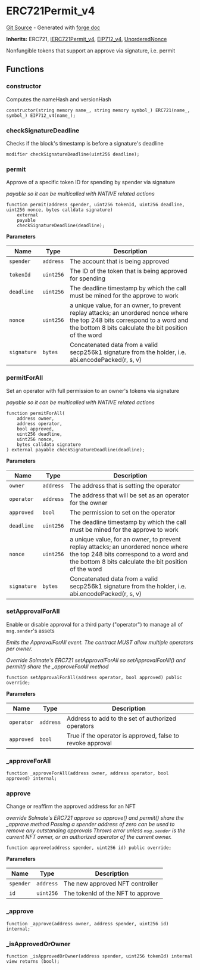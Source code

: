 # ERC721Permit_v4
[Git Source](https://github.com/uniswap/v4-periphery/blob/cf451c4f55f36ea64c2007d331e3a3574225fc8b/src/base/ERC721Permit_v4.sol) - Generated with [forge doc](https://book.getfoundry.sh/reference/forge/forge-doc)

**Inherits:**
ERC721, [IERC721Permit_v4](contracts/v4/reference/periphery/interfaces/IERC721Permit_v4.md), [EIP712_v4](contracts/v4/reference/periphery/base/EIP712_v4.md), [UnorderedNonce](contracts/v4/reference/periphery/base/UnorderedNonce.md)

Nonfungible tokens that support an approve via signature, i.e. permit


## Functions
### constructor

Computes the nameHash and versionHash


```solidity
constructor(string memory name_, string memory symbol_) ERC721(name_, symbol_) EIP712_v4(name_);
```

### checkSignatureDeadline

Checks if the block's timestamp is before a signature's deadline


```solidity
modifier checkSignatureDeadline(uint256 deadline);
```

### permit

Approve of a specific token ID for spending by spender via signature

*payable so it can be multicalled with NATIVE related actions*


```solidity
function permit(address spender, uint256 tokenId, uint256 deadline, uint256 nonce, bytes calldata signature)
    external
    payable
    checkSignatureDeadline(deadline);
```
**Parameters**

|Name|Type|Description|
|----|----|-----------|
|`spender`|`address`|The account that is being approved|
|`tokenId`|`uint256`|The ID of the token that is being approved for spending|
|`deadline`|`uint256`|The deadline timestamp by which the call must be mined for the approve to work|
|`nonce`|`uint256`|a unique value, for an owner, to prevent replay attacks; an unordered nonce where the top 248 bits correspond to a word and the bottom 8 bits calculate the bit position of the word|
|`signature`|`bytes`|Concatenated data from a valid secp256k1 signature from the holder, i.e. abi.encodePacked(r, s, v)|


### permitForAll

Set an operator with full permission to an owner's tokens via signature

*payable so it can be multicalled with NATIVE related actions*


```solidity
function permitForAll(
    address owner,
    address operator,
    bool approved,
    uint256 deadline,
    uint256 nonce,
    bytes calldata signature
) external payable checkSignatureDeadline(deadline);
```
**Parameters**

|Name|Type|Description|
|----|----|-----------|
|`owner`|`address`|The address that is setting the operator|
|`operator`|`address`|The address that will be set as an operator for the owner|
|`approved`|`bool`|The permission to set on the operator|
|`deadline`|`uint256`|The deadline timestamp by which the call must be mined for the approve to work|
|`nonce`|`uint256`|a unique value, for an owner, to prevent replay attacks; an unordered nonce where the top 248 bits correspond to a word and the bottom 8 bits calculate the bit position of the word|
|`signature`|`bytes`|Concatenated data from a valid secp256k1 signature from the holder, i.e. abi.encodePacked(r, s, v)|


### setApprovalForAll

Enable or disable approval for a third party ("operator") to manage
all of `msg.sender`'s assets

*Emits the ApprovalForAll event. The contract MUST allow
multiple operators per owner.*

*Override Solmate's ERC721 setApprovalForAll so setApprovalForAll() and permit() share the _approveForAll method*


```solidity
function setApprovalForAll(address operator, bool approved) public override;
```
**Parameters**

|Name|Type|Description|
|----|----|-----------|
|`operator`|`address`|Address to add to the set of authorized operators|
|`approved`|`bool`|True if the operator is approved, false to revoke approval|


### _approveForAll


```solidity
function _approveForAll(address owner, address operator, bool approved) internal;
```

### approve

Change or reaffirm the approved address for an NFT

*override Solmate's ERC721 approve so approve() and permit() share the _approve method
Passing a spender address of zero can be used to remove any outstanding approvals
Throws error unless `msg.sender` is the current NFT owner,
or an authorized operator of the current owner.*


```solidity
function approve(address spender, uint256 id) public override;
```
**Parameters**

|Name|Type|Description|
|----|----|-----------|
|`spender`|`address`|The new approved NFT controller|
|`id`|`uint256`|The tokenId of the NFT to approve|


### _approve


```solidity
function _approve(address owner, address spender, uint256 id) internal;
```

### _isApprovedOrOwner


```solidity
function _isApprovedOrOwner(address spender, uint256 tokenId) internal view returns (bool);
```

